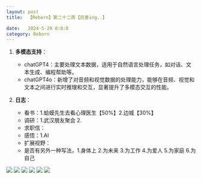 ```yaml
---
layout: post
title:  【Reborn】第二十二周【完善ing..】

date:   2024-5-29 0:0:0
category: Reborn
---
```


1. **多模态支持**：
    - chatGPT4：主要处理文本数据，适用于自然语言处理任务，如对话、文本生成、编程帮助等。
    - chatGPT4o：新增了对音频和视觉数据的处理能力，能够在音频、视觉和文本之间进行实时推理和交互，显著提升了多模态交互的性能。

2. **日志**：
    - 看书：1.蛤蟆先生去看心理医生【50%】2.边城【30%】
    - 调研：1.武汉朋友聚会 2.
    - 求职信：
    - 感悟：1.AI
    - 扩展视野：
    - 是否有另外一种写法，1.身体上 2.为未来 3.为工作 4.为爱人 5.为家庭 6.为自己



![](http://se6jnduj5.hd-bkt.clouddn.com/img/22371716978009_.pic.jpg)
![](http://se6jnduj5.hd-bkt.clouddn.com/img/22361716976707_.pic.jpg)
![](http://se6jnduj5.hd-bkt.clouddn.com/img/22351716976546_.pic_hd.jpg)
![](http://se6jnduj5.hd-bkt.clouddn.com/img/22341716975896_.pic_hd.jpg)
![](http://se6jnduj5.hd-bkt.clouddn.com/img/22311716961613_.pic_hd.jpg)
![](http://se6jnduj5.hd-bkt.clouddn.com/img/22321716962104_.pic_hd.jpg)
